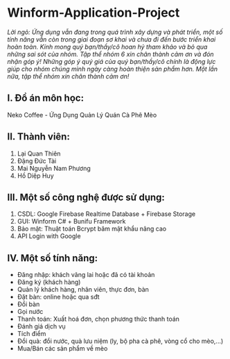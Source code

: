 # Winform-Application-Project
_Lời ngỏ: Ứng dụng vẫn đang trong quá trình xây dựng và phát triển, một số tính năng vẫn còn trong giai đoạn sơ khai và chưa đi đến bước triển khai hoàn toàn. Kính mong quý bạn/thầy/cô hoan hỷ tham khảo và bỏ qua những sai sót của nhóm. Tập thể nhóm 6 xin chân thành cảm ơn và đón nhận góp ý! Những góp ý quý giá của quý bạn/thầy/cô chính là động lực giúp cho nhóm chúng mình ngày càng hoàn thiện sản phẩm hơn. Một lần nữa, tập thể nhóm xin chân thành cảm ơn!_


## I. Đồ án môn học:
Neko Coffee - Ứng Dụng Quản Lý Quán Cà Phê Mèo

## II. Thành viên:
1. Lại Quan Thiên
2. Đặng Đức Tài
3. Mai Nguyễn Nam Phương
4. Hồ Diệp Huy

## III. Một số công nghệ được sử dụng:
1. CSDL: Google Firebase Realtime Database + Firebase Storage
2. GUI: Winform C# + Bunifu Framework
3. Bảo mật: Thuật toán Bcrypt băm mật khẩu nâng cao
4. API Login with Google

## IV. Một số tính năng:
- Đăng nhập: khách vãng lai hoặc đã có tài khoản
- Đăng ký (khách hàng)
- Quản lý khách hàng, nhân viên, thực đơn, bàn
- Đặt bàn: online hoặc qua sđt
- Đổi bàn
- Gọi nước
- Thanh toán: Xuất hoá đơn, chọn phương thức thanh toán
- Đánh giá dịch vụ
- Tích điểm
- Đổi quà: đổi nước, quà lưu niệm (ly, bộ pha cà phê, vòng cổ cho mèo,...)
- Mua/Bán các sản phẩm về mèo

